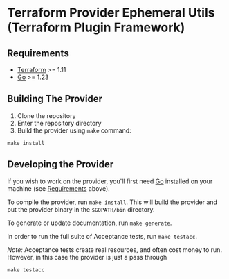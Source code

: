 # Terraform Provider Ephemeral Utils (Terraform Plugin Framework)

## Requirements

- [Terraform](https://developer.hashicorp.com/terraform/downloads) >= 1.11
- [Go](https://golang.org/doc/install) >= 1.23

## Building The Provider

1. Clone the repository
1. Enter the repository directory
1. Build the provider using `make` command:

```shell
make install
```

## Developing the Provider

If you wish to work on the provider, you'll first need [Go](http://www.golang.org) installed on your machine (see [Requirements](#requirements) above).

To compile the provider, run `make install`. This will build the provider and put the provider binary in the `$GOPATH/bin` directory.

To generate or update documentation, run `make generate`.

In order to run the full suite of Acceptance tests, run `make testacc`.

*Note:* Acceptance tests create real resources, and often cost money to run. However, in this case the provider is just a pass through

```shell
make testacc
```
